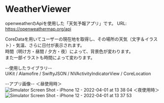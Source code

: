 # WeatherViewer
openweatherのApiを使用した「天気予報アプリ」です。
URL: https://openweathermap.org/api
  
CoreDataを用いてユーザーの現在地を取得し、その場所の天気（文字＆イラスト）・気温、さらに日付が表示されます。   
時間（明け方・昼間 / 夕方・夜）によって、背景色が変わります。   
また一部イラストも時間によって変わります。

--使用したライブラリ--   
UiKit / Alamofire / SwiftyJSON / NVActivityIndicatorView / CoreLocation

--アプリ画像--
＜昼使用時＞
![Simulator Screen Shot - iPhone 12 - 2022-04-01 at 13 38 04](https://user-images.githubusercontent.com/94460967/161196727-ae8e0236-0402-4629-b789-d225ba451d69.png)
＜夜使用時＞
![Simulator Screen Shot - iPhone 12 - 2022-04-01 at 13 37 53](https://user-images.githubusercontent.com/94460967/161196834-b7d343bc-2267-4696-82b6-7c2f9ce70fd6.png)


